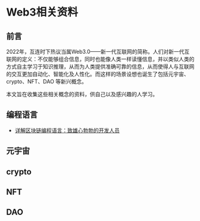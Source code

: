 # Web3相关资料


## 前言

2022年，互连时下热议当属Web3.0——新一代互联网的简称。人们对新一代互联网的定义：不仅能够组合信息，同时也能像人类一样读懂信息，并以类似人类的方式自主学习于知识推理，从而为人类提供准确可靠的信息，从而使得人与互联网的交互更加自动化、智能化及人性化。而这样的场景设想也诞生了包括元宇宙、crypto、NFT、DAO 等新兴概念。

本文旨在收集这些相关概念的资料，供自己以及感兴趣的人学习。
## 编程语言

+ [详解区块链编程语言：致雄心勃勃的开发人员](https://www.8btc.com/article/6760100)

## 元宇宙

## crypto

## NFT

## DAO
